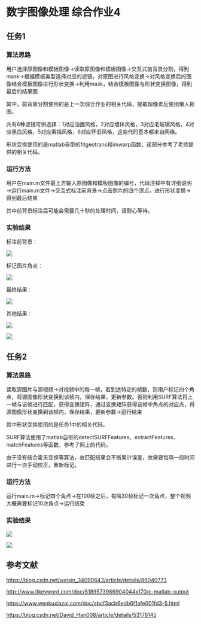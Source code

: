 # 数字图像处理 综合作业4

## 任务1

### 算法思路

用户选择原图像和模板图像→读取原图像和模板图像→交互式前背景分割，得到mask→根据模板类型选择对应的滤镜，对原图进行风格变换→对风格变换后的图像结合模板图像进行形状变换→利用mask，结合模板图像与形状变换图像，得到最后的结果图

其中，前背景分割使用的是上一次综合作业的相关代码，提取超像素后使用懒人抠图。

共有6种滤镜可供选择：1对应油画风格，2对应墙体风格，3对应毛玻璃风格，4对应黑白风格，5对应素描风格，6对应怀旧风格，这些代码基本都来自网络。

形状变换使用的是matlab自带的fitgeotrans和imwarp函数，这部分参考了老师提供的相关代码。

### 运行方法

用户在main.m文件最上方输入原图像和模板图像的编号，代码注释中有详细说明→运行main.m文件→交互式标注前背景→点击照片的四个顶点，进行形状变换→得到最后结果

其中前背景标注后可能会需要几十秒的处理时间，请耐心等待。

### 实验结果

标注前背景：

![](1.JPG)

标记图片角点：

![](2.JPG)

最终结果：

![](3.JPG)

其他结果：

![](4.jpg)

![](5.jpg)

## 任务2

### 算法思路

读取源图片与源视频→对视频中的每一帧，若到达特定的帧数，则用户标记四个角点，将源图像形状变换到该帧内，保存结果，更新参数。否则利用SURF算法将上一帧与该帧进行匹配，获得变换矩阵，通过变换矩阵获得该帧中角点的对应点，将源图像形状变换到该帧内，保存结果，更新参数→运行结束

其中形状变换使用的是任务1中的相关代码。

SURF算法使用了matlab自带的detectSURFFeatures、extractFeatures、matchFeatures等函数，参考了网上的代码。

由于没有结合霍夫变换等算法，故匹配结果会不断累计误差，故需要每隔一段时间进行一次手动校正，重新标记。

### 运行方法

运行main.m→标记四个角点→在100帧之后，每隔30帧标记一次角点，整个视频大概需要标记10次角点→运行结束

### 实验结果

![](7.JPG)

![](6.JPG)

## 参考文献

<https://blog.csdn.net/weixin_34090643/article/details/86040773>

<http://www.itkeyword.com/doc/6189573986904044x170/c-matlab-output>

<https://www.wenkuxiazai.com/doc/abcf3acb6edb6f1afe001fd3-5.html>

<https://blog.csdn.net/David_Han008/article/details/53176145>